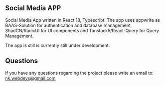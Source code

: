 ## Social Media APP

Social Media App written in React 18, Typescript. The app uses appwrite as BAAS-Solution for authentication and database management, ShadCN/RadixUI for UI components and Tanstack5/React-Query for Query Management.

The app is still is currently still under development.

## Questions

If you have any questions regarding the project please write an email to: <a href="mailto:nk.webdevs@gmail.com">nk.webdevs@gmail.com</a>
